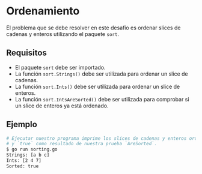 # Ordenamiento

El problema que se debe resolver en este desafío es ordenar slices de cadenas y enteros utilizando el paquete `sort`.

## Requisitos

- El paquete `sort` debe ser importado.
- La función `sort.Strings()` debe ser utilizada para ordenar un slice de cadenas.
- La función `sort.Ints()` debe ser utilizada para ordenar un slice de enteros.
- La función `sort.IntsAreSorted()` debe ser utilizada para comprobar si un slice de enteros ya está ordenado.

## Ejemplo

```sh
# Ejecutar nuestro programa imprime los slices de cadenas y enteros ordenados
# y `true` como resultado de nuestra prueba `AreSorted`.
$ go run sorting.go
Strings: [a b c]
Ints: [2 4 7]
Sorted: true
```
